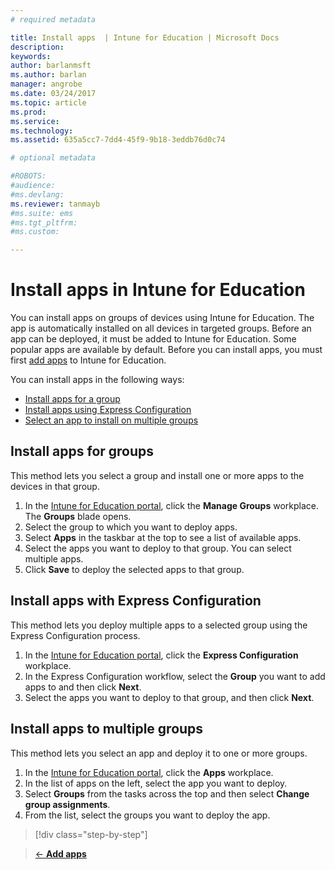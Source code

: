 ```yaml
---
# required metadata

title: Install apps  | Intune for Education | Microsoft Docs
description:
keywords:
author: barlanmsft
ms.author: barlan
manager: angrobe
ms.date: 03/24/2017
ms.topic: article
ms.prod:
ms.service:
ms.technology:
ms.assetid: 635a5cc7-7dd4-45f9-9b18-3eddb76d0c74

# optional metadata

#ROBOTS:
#audience:
#ms.devlang:
ms.reviewer: tanmayb
#ms.suite: ems
#ms.tgt_pltfrm:
#ms.custom:

---
```


# Install apps in Intune for Education

You can install apps on groups of devices using Intune for Education. The app is automatically installed on all devices in targeted groups. Before an app can be deployed, it must be added to Intune for Education. Some popular apps are available by default. Before you can install apps, you must first [add apps](add-apps.md) to Intune for Education.

You can install apps in the following ways:
- [Install apps for a group](#install-apps-for-a-group)
- [Install apps using Express Configuration](#install-apps-with-express-configuration)
- [Select an app to install on multiple groups](#deploy-an-app-to-multiple-groups)

##  Install apps for groups
This method lets you select a group and install one or more apps to the devices in that group.
1. In the [Intune for Education portal](https://manage.windowsazure.com), click the **Manage Groups** workplace.  The **Groups** blade opens.
2. Select the group to which you want to deploy apps.
3. Select **Apps** in the taskbar at the top to see a list of available apps.  
4. Select the apps you want to deploy to that group. You can select multiple apps.
5. Click **Save** to deploy the selected apps to that group.

## Install apps with Express Configuration
This method lets you deploy multiple apps to a selected group using the Express Configuration process.
1. In the [Intune for Education portal](https://manage.windowsazure.com), click the **Express Configuration** workplace.  
2. In the Express Configuration workflow, select the **Group** you want to add apps to and then click **Next**.
3. Select the apps you want to deploy to that group, and then click **Next**.

## Install apps to multiple groups
This method lets you select an app and deploy it to one or more groups.
1. In the [Intune for Education portal](https://manage.windowsazure.com), click the **Apps** workplace.
2. In the list of apps on the left, select the app you want to deploy.
3. Select **Groups** from the tasks across the top and then select **Change group assignments**.
4. From the list, select the groups you want to deploy the app.


>[!div class="step-by-step"]

>[&larr; **Add apps**](.\add-apps.md)     <!-- [**Manage Intune licenses** &rarr;](.\start-with-a-paid-subscription-to-microsoft-intune-step-4.md)  -->
